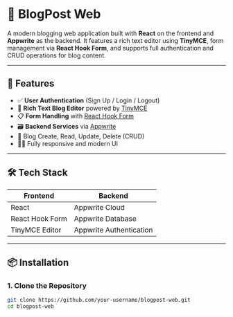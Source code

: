# 📝 BlogPost Web

A modern blogging web application built with **React** on the frontend and **Appwrite** as the backend. It features a rich text editor using **TinyMCE**, form management via **React Hook Form**, and supports full authentication and CRUD operations for blog content.

---

## 🚀 Features

- ✅ **User Authentication** (Sign Up / Login / Logout)
- 📝 **Rich Text Blog Editor** powered by [TinyMCE](https://www.tiny.cloud/)
- 📋 **Form Handling** with [React Hook Form](https://react-hook-form.com/)
- 🗃️ **Backend Services** via [Appwrite](https://appwrite.io/)
- 💾 Blog Create, Read, Update, Delete (CRUD)
- 🧑‍💻 Fully responsive and modern UI

---

## 🛠️ Tech Stack

| Frontend | Backend |
|----------|---------|
| React    | Appwrite Cloud |
| React Hook Form | Appwrite Database |
| TinyMCE Editor | Appwrite Authentication |

---

## 📦 Installation

### 1. Clone the Repository
```bash
git clone https://github.com/your-username/blogpost-web.git
cd blogpost-web
